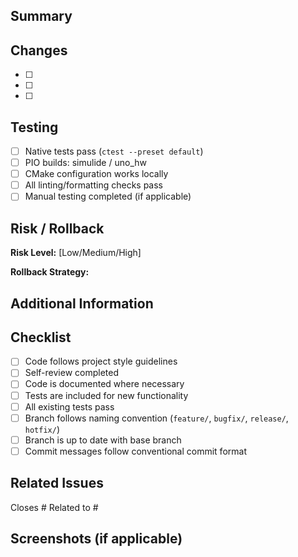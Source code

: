 ## Summary
<!-- Provide a brief summary of the changes and why they are needed -->

## Changes
<!-- List the specific changes made in this PR -->
- [ ] 
- [ ] 
- [ ] 

## Testing
<!-- Complete the testing checklist before requesting review -->
- [ ] Native tests pass (`ctest --preset default`)
- [ ] PIO builds: simulide / uno_hw
- [ ] CMake configuration works locally
- [ ] All linting/formatting checks pass
- [ ] Manual testing completed (if applicable)

## Risk / Rollback
<!-- Assess the risk level and describe rollback strategy -->
**Risk Level:** [Low/Medium/High]

**Rollback Strategy:**
<!-- Describe how to rollback these changes if needed -->

## Additional Information
<!-- Any additional context, screenshots, or related issues -->

## Checklist
<!-- Ensure all items are completed before requesting review -->
- [ ] Code follows project style guidelines
- [ ] Self-review completed
- [ ] Code is documented where necessary
- [ ] Tests are included for new functionality
- [ ] All existing tests pass
- [ ] Branch follows naming convention (`feature/`, `bugfix/`, `release/`, `hotfix/`)
- [ ] Branch is up to date with base branch
- [ ] Commit messages follow conventional commit format

## Related Issues
<!-- Link any related issues or discussions -->
Closes # 
Related to # 

## Screenshots (if applicable)
<!-- Add screenshots for UI changes or visual improvements -->
